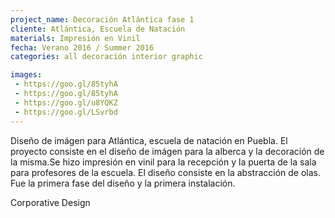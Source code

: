 ```yaml
---
project_name: Decoración Atlántica fase 1
cliente: Atlántica, Escuela de Natación
materials: Impresión en Vinil
fecha: Verano 2016 / Summer 2016
categories: all decoración interior graphic

images:
 - https://goo.gl/85tyhA
 - https://goo.gl/85tyhA
 - https://goo.gl/u8YQKZ
 - https://goo.gl/LSvrbd
---
```

Diseño de imágen para Atlántica, escuela de natación en Puebla. El proyecto consiste en el diseño de imágen para la alberca y la decoración de la misma.Se hizo impresión en vinil para la recepción y la puerta de la sala para profesores de la escuela. El diseño consiste en la abstracción de olas. Fue la primera fase del diseño y la primera instalación.


Corporative Design
